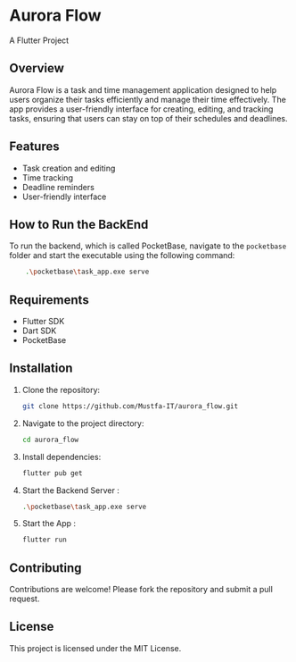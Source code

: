 # Aurora Flow

A Flutter Project

## Overview

Aurora Flow is a task and time management application designed to help users organize their tasks efficiently and manage their time effectively. The app provides a user-friendly interface for creating, editing, and tracking tasks, ensuring that users can stay on top of their schedules and deadlines.

## Features

- Task creation and editing
- Time tracking
- Deadline reminders
- User-friendly interface

## How to Run the BackEnd

To run the backend, which is called PocketBase, navigate to the `pocketbase` folder and start the executable using the following command:

```sh
    .\pocketbase\task_app.exe serve
```

## Requirements

- Flutter SDK
- Dart SDK
- PocketBase

## Installation

1. Clone the repository:

    ```sh
    git clone https://github.com/Mustfa-IT/aurora_flow.git
    ```

2. Navigate to the project directory:

    ```sh
    cd aurora_flow
    ```

3. Install dependencies:

    ```sh
    flutter pub get
    ```

4. Start the Backend Server :

    ```sh
   .\pocketbase\task_app.exe serve
    ```

5. Start the App :

    ```sh
    flutter run
    ```

## Contributing

Contributions are welcome! Please fork the repository and submit a pull request.

## License

This project is licensed under the MIT License.
